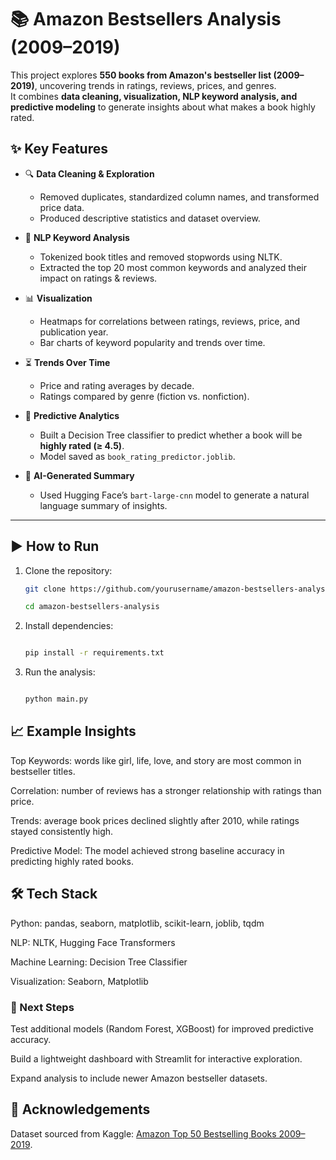 # 📚 Amazon Bestsellers Analysis (2009–2019)

This project explores **550 books from Amazon's bestseller list (2009–2019)**, uncovering trends in ratings, reviews, prices, and genres.  
It combines **data cleaning, visualization, NLP keyword analysis, and predictive modeling** to generate insights about what makes a book highly rated.



## ✨ Key Features
- 🔍 **Data Cleaning & Exploration**  
  - Removed duplicates, standardized column names, and transformed price data.  
  - Produced descriptive statistics and dataset overview.  

- 📝 **NLP Keyword Analysis**  
  - Tokenized book titles and removed stopwords using NLTK.  
  - Extracted the top 20 most common keywords and analyzed their impact on ratings & reviews.  

- 📊 **Visualization**  
  - Heatmaps for correlations between ratings, reviews, price, and publication year.  
  - Bar charts of keyword popularity and trends over time.  

- ⏳ **Trends Over Time**  
  - Price and rating averages by decade.  
  - Ratings compared by genre (fiction vs. nonfiction).  

- 🤖 **Predictive Analytics**  
  - Built a Decision Tree classifier to predict whether a book will be **highly rated (≥ 4.5)**.  
  - Model saved as `book_rating_predictor.joblib`.  

- 🧠 **AI-Generated Summary**  
  - Used Hugging Face’s `bart-large-cnn` model to generate a natural language summary of insights.
 
---

## ▶️ How to Run
1. Clone the repository:
   
   ```bash
   git clone https://github.com/yourusername/amazon-bestsellers-analysis.git
   
   cd amazon-bestsellers-analysis
   
2. Install dependencies:

   ```bash

   pip install -r requirements.txt
   ```
3. Run the analysis:

   ```bash

   python main.py
   ```
## 📈 Example Insights

Top Keywords: words like girl, life, love, and story are most common in bestseller titles.

Correlation: number of reviews has a stronger relationship with ratings than price.

Trends: average book prices declined slightly after 2010, while ratings stayed consistently high.

Predictive Model: The model achieved strong baseline accuracy in predicting highly rated books.

## 🛠 Tech Stack

Python: pandas, seaborn, matplotlib, scikit-learn, joblib, tqdm 

NLP: NLTK, Hugging Face Transformers

Machine Learning: Decision Tree Classifier

Visualization: Seaborn, Matplotlib

### 🔮 Next Steps

Test additional models (Random Forest, XGBoost) for improved predictive accuracy.

Build a lightweight dashboard with Streamlit for interactive exploration.

Expand analysis to include newer Amazon bestseller datasets.

## 📜 Acknowledgements
Dataset sourced from Kaggle: [Amazon Top 50 Bestselling Books 2009–2019](https://www.kaggle.com/datasets/sootersaalu/amazon-top-50-bestselling-books-2009-2019?resource=download).



